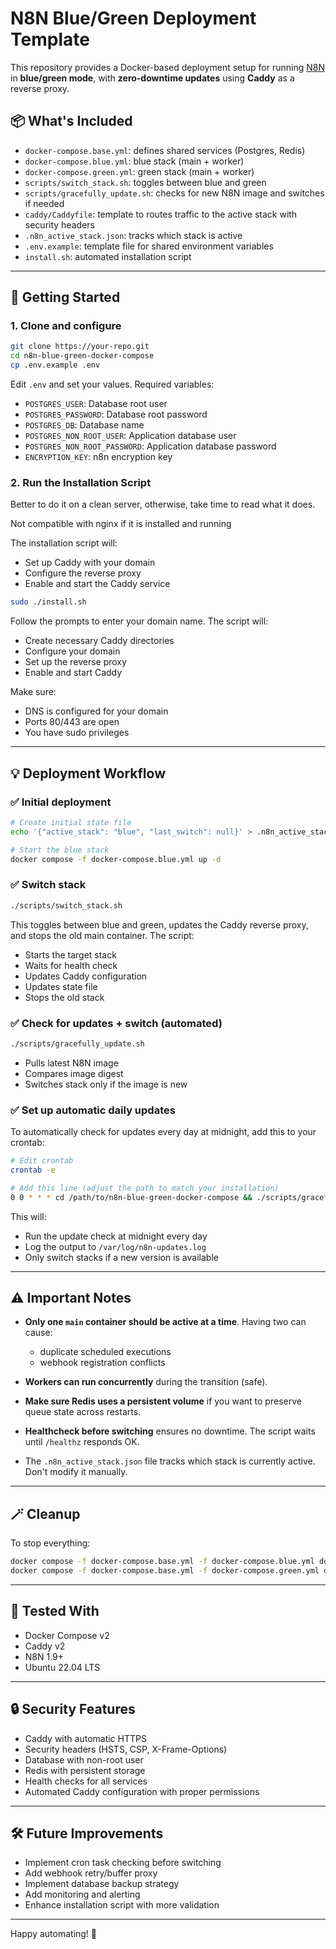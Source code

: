 # N8N Blue/Green Deployment Template

This repository provides a Docker-based deployment setup for running [N8N](https://n8n.io) in **blue/green mode**, with **zero-downtime updates** using **Caddy** as a reverse proxy.

## 📦 What's Included

- `docker-compose.base.yml`: defines shared services (Postgres, Redis)
- `docker-compose.blue.yml`: blue stack (main + worker)
- `docker-compose.green.yml`: green stack (main + worker)
- `scripts/switch_stack.sh`: toggles between blue and green
- `scripts/gracefully_update.sh`: checks for new N8N image and switches if needed
- `caddy/Caddyfile`: template to routes traffic to the active stack with security headers
- `.n8n_active_stack.json`: tracks which stack is active
- `.env.example`: template file for shared environment variables
- `install.sh`: automated installation script

---

## 🚀 Getting Started

### 1. Clone and configure

```bash
git clone https://your-repo.git
cd n8n-blue-green-docker-compose
cp .env.example .env
```

Edit `.env` and set your values. Required variables:
- `POSTGRES_USER`: Database root user
- `POSTGRES_PASSWORD`: Database root password
- `POSTGRES_DB`: Database name
- `POSTGRES_NON_ROOT_USER`: Application database user
- `POSTGRES_NON_ROOT_PASSWORD`: Application database password
- `ENCRYPTION_KEY`: n8n encryption key


### 2. Run the Installation Script
Better to do it on a clean server, otherwise, take time to read what it does.

Not compatible with nginx if it is installed and running

The installation script will:
- Set up Caddy with your domain
- Configure the reverse proxy
- Enable and start the Caddy service

```bash
sudo ./install.sh
```

Follow the prompts to enter your domain name. The script will:
- Create necessary Caddy directories
- Configure your domain
- Set up the reverse proxy
- Enable and start Caddy

Make sure:
- DNS is configured for your domain
- Ports 80/443 are open
- You have sudo privileges

---

## 💡 Deployment Workflow

### ✅ Initial deployment

```bash
# Create initial state file
echo '{"active_stack": "blue", "last_switch": null}' > .n8n_active_stack.json

# Start the blue stack
docker compose -f docker-compose.blue.yml up -d
```

### ✅ Switch stack

```bash
./scripts/switch_stack.sh
```

This toggles between blue and green, updates the Caddy reverse proxy, and stops the old main container. The script:
- Starts the target stack
- Waits for health check
- Updates Caddy configuration
- Updates state file
- Stops the old stack

### ✅ Check for updates + switch (automated)

```bash
./scripts/gracefully_update.sh
```

- Pulls latest N8N image
- Compares image digest
- Switches stack only if the image is new

### ✅ Set up automatic daily updates

To automatically check for updates every day at midnight, add this to your crontab:

```bash
# Edit crontab
crontab -e

# Add this line (adjust the path to match your installation)
0 0 * * * cd /path/to/n8n-blue-green-docker-compose && ./scripts/gracefully_update.sh >> /var/log/n8n-updates.log 2>&1
```

This will:
- Run the update check at midnight every day
- Log the output to `/var/log/n8n-updates.log`
- Only switch stacks if a new version is available

---

## ⚠️ Important Notes

- **Only one `main` container should be active at a time**. Having two can cause:
  - duplicate scheduled executions
  - webhook registration conflicts

- **Workers can run concurrently** during the transition (safe).

- **Make sure Redis uses a persistent volume** if you want to preserve queue state across restarts.

- **Healthcheck before switching** ensures no downtime. The script waits until `/healthz` responds OK.

- The `.n8n_active_stack.json` file tracks which stack is currently active. Don't modify it manually.

---

## 🪄 Cleanup

To stop everything:

```bash
docker compose -f docker-compose.base.yml -f docker-compose.blue.yml down
docker compose -f docker-compose.base.yml -f docker-compose.green.yml down
```

---

## 🧪 Tested With

- Docker Compose v2
- Caddy v2
- N8N 1.9+
- Ubuntu 22.04 LTS

---

## 🔒 Security Features

- Caddy with automatic HTTPS
- Security headers (HSTS, CSP, X-Frame-Options)
- Database with non-root user
- Redis with persistent storage
- Health checks for all services
- Automated Caddy configuration with proper permissions

---

## 🛠 Future Improvements

- Implement cron task checking before switching
- Add webhook retry/buffer proxy
- Implement database backup strategy
- Add monitoring and alerting
- Enhance installation script with more validation

---

Happy automating! 🤖
